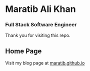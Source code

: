 # Maratib Ali Khan

### Full Stack Software Engineer

Thank you for visiting this repo.

## Home Page

Visit my blog page at [maratib.github.io](https://maratib.github.io)
